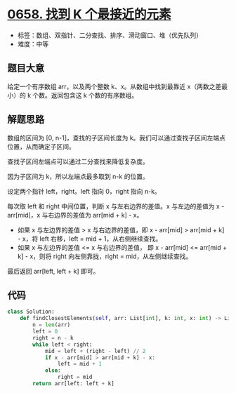 # [0658. 找到 K 个最接近的元素](https://leetcode.cn/problems/find-k-closest-elements/)

- 标签：数组、双指针、二分查找、排序、滑动窗口、堆（优先队列）
- 难度：中等

## 题目大意

给定一个有序数组 arr，以及两个整数 k、x。从数组中找到最靠近 x（两数之差最小）的 k 个数。返回包含这 k 个数的有序数组。

## 解题思路

数组的区间为 [0, n-1]，查找的子区间长度为 k。我们可以通过查找子区间左端点位置，从而确定子区间。

查找子区间左端点可以通过二分查找来降低复杂度。

因为子区间为 k，所以左端点最多取到 n-k 的位置。

设定两个指针 left，right。left 指向 0，right 指向 n-k。

每次取 left 和 right 中间位置，判断 x 与左右边界的差值。x 与左边的差值为 x - arr[mid]，x 与右边界的差值为 arr[mid + k] - x。

- 如果 x 与左边界的差值 > x 与右边界的差值，即 x - arr[mid] > arr[mid + k] - x，将 left 右移，left = mid + 1，从右侧继续查找。
- 如果 x 与左边界的差值 <= x 与右边界的差值， 即 x - arr[mid] <= arr[mid + k] - x，则将 right 向左侧靠拢，right = mid，从左侧继续查找。

最后返回 arr[left, left + k] 即可。

## 代码

```python
class Solution:
    def findClosestElements(self, arr: List[int], k: int, x: int) -> List[int]:
        n = len(arr)
        left = 0
        right = n - k
        while left < right:
            mid = left + (right - left) // 2
            if x - arr[mid] > arr[mid + k] - x:
                left = mid + 1
            else:
                right = mid
        return arr[left: left + k]
```

